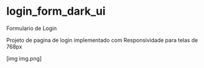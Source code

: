 # login_form_dark_ui
Formulario de Login 

Projeto de pagina de login implementado com Responsividade para telas de 768px

[img img.png]
